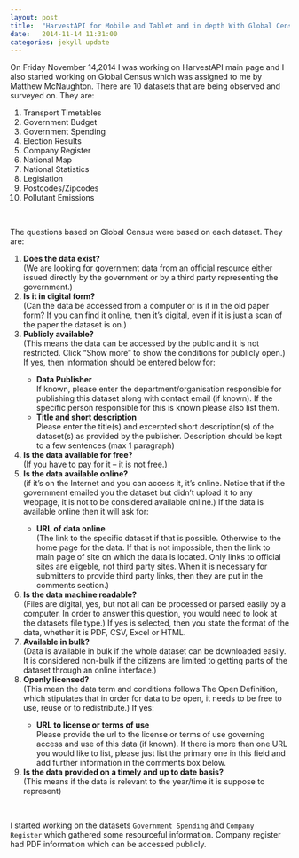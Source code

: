 ```yaml
---
layout: post
title:  "HarvestAPI for Mobile and Tablet and in depth With Global Census (Cont'd)"
date:   2014-11-14 11:31:00
categories: jekyll update
---
```


On Friday November 14,2014 I was working on HarvestAPI main page and I also started working on Global Census which was assigned to me
by Matthew McNaughton. There are 10 datasets that are being observed and surveyed on. They are:
<ol>
<li> Transport Timetables </li>
<li> Government Budget </li>
<li> Government Spending </li>
<li> Election Results </li>
<li> Company Register </li>
<li> National Map </li>
<li> National Statistics </li>
<li> Legislation </li>
<li> Postcodes/Zipcodes </li>
<li> Pollutant Emissions </li>
</ol>
<br/>

The questions based on Global Census were based on each dataset. They are:
<br/>
<ol>
<li>
 <b> Does the data exist? </b> <br/>
(We are looking for government data from an official resource either issued directly by the government or by a third party representing the government.)
</li>
<li>
<b> Is it in digital form? </b> <br/>
(Can the data be accessed from a computer or is it in the old paper form? If you can find it online, then it’s digital, even if it is just a scan of the paper the dataset is on.)
</li>
<li>
<b> Publicly available? </b> <br/>
(This means the data can be accessed by the public and it is not restricted. Click “Show more” to show the conditions for publicly open.) If yes, then information should be entered below for:
</li>
<ul>
<li>
<b> Data Publisher </b> <br/>
	If known, please enter the department/organisation responsible for publishing this  
dataset along with contact email (if known). If the specific person responsible for this is 
known please also list them.
</li>
<li>
<b> Title and short description </b> <br/>
	Please enter the title(s) and excerpted short description(s) of the dataset(s) as  
provided by the publisher. Description should be kept to a few sentences (max 1 paragraph)
</li>
</ul>

<li>
<b> Is the data available for free? </b> <br/>
(If you have to pay for it – it is not free.)
</li>
<li>
<b>Is the data available online? </b> <br/>
(if it’s on the Internet and you can access it, it’s online. Notice that if the government emailed you the dataset but didn’t
 upload it to any webpage, it is not to be considered available online.) If the data is available online then it will ask for:
</li>
<ul>
<li>
<b>URL of data online </b> <br/>
	(The link to the specific dataset if that is possible. Otherwise to the home page for the 
 	data. If that is not impossible, then the link to main page of site on which the data is 
located. Only links to official sites are eligeble, not third party sites. When it is 
necessary for submitters to provide third party links, then they are put in the comments 
section.)
</li>
</ul>

<li>
<b>Is the data machine readable? </b> <br/>
(Files are digital, yes, but not all can be processed or parsed easily by a computer. In order to answer this question, you would need to look at the datasets file type.) If yes is selected, then you state the format of the data, whether it is PDF, CSV, Excel or HTML.
</li>

<li>
<b>Available in bulk? </b> <br/>
(Data is available in bulk if the whole dataset can be downloaded easily. It is considered non-bulk if the citizens are limited to getting parts of the dataset through an online interface.)
</li>

<li>
<b> Openly licensed? </b> <br/>
(This mean the data term and conditions follows The Open Definition, which stipulates that in order for data to be open, it needs to be free to use, reuse or to redistribute.) If yes:
</li>
<ul>
<li>
<b>URL to license or terms of use </b> <br/>
	Please provide the url to the license or terms of use governing access and use of this 
data (if known). If there is more than one URL you would like to list, please just list the 
primary one in this field and add further information in the comments box below.
</li>
</ul>

<li>
<b>Is the data provided on a timely and up to date basis? </b> <br/>
(This means if the data is relevant to the year/time it is suppose to represent)
</li>
</ol>

<br/>

I started working on the datasets `Government Spending` and `Company Register` which gathered some resourceful information. Company
register had PDF information which can be accessed publicly.